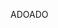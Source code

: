<span data-ttu-id="91eb8-101">ADO</span><span class="sxs-lookup"><span data-stu-id="91eb8-101">ADO</span></span>
